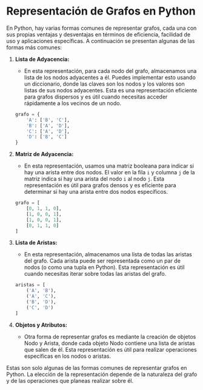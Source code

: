 # Representación de Grafos en Python

En Python, hay varias formas comunes de representar grafos, cada una con sus propias ventajas y desventajas en términos de eficiencia, facilidad de uso y aplicaciones específicas. A continuación se presentan algunas de las formas más comunes:

1. **Lista de Adyacencia:**
   - En esta representación, para cada nodo del grafo, almacenamos una lista de los nodos adyacentes a él. Puedes implementar esto usando un diccionario, donde las claves son los nodos y los valores son listas de sus nodos adyacentes. Esta es una representación eficiente para grafos dispersos y es útil cuando necesitas acceder rápidamente a los vecinos de un nodo.

    ```python
    grafo = {
        'A': ['B', 'C'],
        'B': ['A', 'D'],
        'C': ['A', 'D'],
        'D': ['B', 'C']
    }
    ```

2. **Matriz de Adyacencia:**
   - En esta representación, usamos una matriz booleana para indicar si hay una arista entre dos nodos. El valor en la fila `i` y columna `j` de la matriz indica si hay una arista del nodo `i` al nodo `j`. Esta representación es útil para grafos densos y es eficiente para determinar si hay una arista entre dos nodos específicos.

    ```python
    grafo = [
        [0, 1, 1, 0],
        [1, 0, 0, 1],
        [1, 0, 0, 1],
        [0, 1, 1, 0]
    ]
    ```

3. **Lista de Aristas:**
   - En esta representación, almacenamos una lista de todas las aristas del grafo. Cada arista puede ser representada como un par de nodos (o como una tupla en Python). Esta representación es útil cuando necesitas iterar sobre todas las aristas del grafo.

    ```python
    aristas = [
        ('A', 'B'),
        ('A', 'C'),
        ('B', 'D'),
        ('C', 'D')
    ]
    ```

4. **Objetos y Atributos:**
   - Otra forma de representar grafos es mediante la creación de objetos Nodo y Arista, donde cada objeto Nodo contiene una lista de aristas que salen de él. Esta representación es útil para realizar operaciones específicas en los nodos o aristas.

Estas son solo algunas de las formas comunes de representar grafos en Python. La elección de la representación depende de la naturaleza del grafo y de las operaciones que planeas realizar sobre él.

